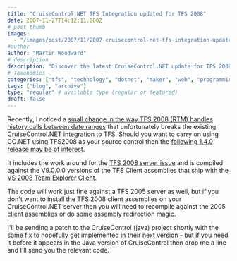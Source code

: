 ```yaml
---
title: "CruiseControl.NET TFS Integration updated for TFS 2008"
date: 2007-11-27T14:12:11.000Z
# post thumb
images:
  - "/images/post/2007/11/2007-cruisecontrol-net-tfs-integration-updated-for-tfs-2008.jpg"
#author
author: "Martin Woodward"
# description
description: "Discover the latest CruiseControl.NET update for TFS 2008, featuring a workaround for history call issues to ensure seamless integration."
# Taxonomies
categories: ["tfs", "technology", "dotnet", "maker", "web", "programming", "personal"]
tags: ["blog", "archive"]
type: "regular" # available type (regular or featured)
draft: false
---
```

Recently, I noticed a [small change in the way TFS 2008 (RTM) handles history calls between date ranges](http://connect.microsoft.com/VisualStudio/feedback/ViewFeedback.aspx?FeedbackID=312511) that unfortunately breaks the existing CruiseControl.NET integration to TFS.  Should you want to carry on using CC.NET using TFS2008 as your source control then the [following 1.4.0 release may be of interest](http://www.codeplex.com/TFSCCNetPlugin/Release/ProjectReleases.aspx?ReleaseId=1816).   

It includes the work around for the [TFS 2008 server issue](http://connect.microsoft.com/VisualStudio/feedback/ViewFeedback.aspx?FeedbackID=312511) and is compiled against the V9.0.0.0 versions of the TFS Client assemblies that ship with the [VS 2008 Team Explorer Client](http://www.microsoft.com/downloads/details.aspx?familyid=0ed12659-3d41-4420-bbb0-a46e51bfca86&displaylang=en).   

The code will work just fine against a TFS 2005 server as well, but if you don't want to install the TFS 2008 client assemblies on your CruiseControl.NET server then you will need to recompile against the 2005 client assemblies or do some assembly redirection magic. 

I'll be sending a patch to the CruiseControl (java) project shortly with the same fix to hopefully get implemented in their next version - but if you need it before it appears in the Java version of CruiseControl then drop me a line and I'll send you the relevant code.